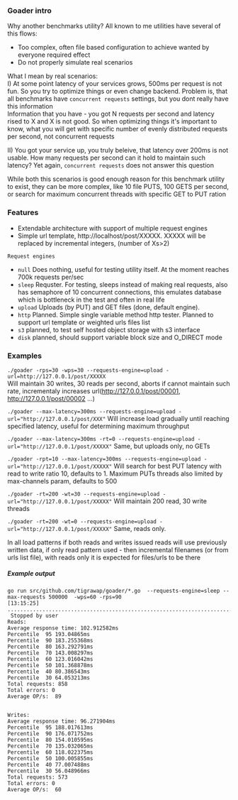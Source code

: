 ### Goader intro

Why another benchmarks utility?
All known to me utilities have several of this flows:

- Too complex, often file based configuration to achieve wanted by everyone required effect
- Do not properly simulate real scenarios

What I mean by real scenarios:  
I)  At some point latency of your services grows, 500ms per request is not fun. 
So you try to optimize things or even change backend. 
Problem is, that all benchmarks have `concurrent requests` settings, but you dont really have this information  
Information that you have - you got N requests per second and latency rised to X and X is not good.
So when optimizing things it's important to know, what you will get with specific number of evenly distributed requests per second, not concurrent requests

II) You got your service up, you truly beleive, that latency over 200ms is not usable. How many requests per second can it hold to maintain such latency? Yet again, `concurrent requests` does not answer this question

While both this scenarios is good enough reason for this benchmark utility to exist, they can be more complex, like 10 file PUTS, 100 GETS per second, or search for maximum concurrent threads with specific GET to PUT ration

### Features
- Extendable architecture with support of multiple request engines
- Simple url template, http://localhost/post/XXXXX. XXXXX will be replaced by incremental integers, (number of Xs>2)

`Request engines`  
- `null` Does nothing, useful for testing utility itself. At the moment reaches 700k requests per/sec  
- `sleep` Requster. For testing, sleeps instead of making real requests, also has semaphore of 10 concurrent connections, this emulates database which is bottleneck in the test and often in real life 
- `upload` Uploads (by PUT) and GET files (done, default engine).  
- `http` Planned. Simple single variable method http tester. Planned to support url template or weighted urls files list   
- `s3` planned, to test self hosted object storage with s3 interface  
- `disk` planned, should support variable block size and O_DIRECT mode
   
### Examples  
`./goader -rps=30 -wps=30 --requests-engine=upload -url=http://127.0.0.1/post/XXXXX`  
Will maintain 30 writes, 30 reads per second, aborts if cannot maintain such rate, incrementaly increases url(http://127.0.0.1/post/00001, http://127.0.0.1/post/00002 ...)

`./goader --max-latency=300ms --requests-engine=upload -url="http://127.0.0.1/post/XXX"`
Will increase load gradually until reaching specified latency, useful for determining maximum throughput

`./goader --max-latency=300ms -rt=0 --requests-engine=upload -url="http://127.0.0.1/post/XXXXX"`
Same, but uploads only, no GETs

`./goader -rpt=10 --max-latency=300ms --requests-engine=upload -url="http://127.0.0.1/post/XXXXX"`
Will search for best PUT latency with read to write ratio 10, defaults to 1.
Maximum PUTs threads also limited by max-channels param, defaults to 500

`./goader -rt=200 -wt=30 --requests-engine=upload -url="http://127.0.0.1/post/XXXXX"`
Will maintain 200 read, 30 write threads

`./goader -rt=200 -wt=0 --requests-engine=upload -url="http://127.0.0.1/post/XXXXX"`
Same, reads only.

In all load patterns if both reads and writes issued reads will use previously written data, if only read pattern used - then incremental filenames (or from urls list file), with reads only it is expected for files/urls to be there

##### Example output
```
go run src/github.com/tigrawap/goader/*.go  --requests-engine=sleep --max-requests 500000  -wps=60 -rps=90                               [13:15:25]
.....................................................................................................................................................................................................................................................................................................................................................................................................................................................................................................................................................................................................................................................................................................................................................................................................................................................................................................................................................................................................................................................................................................................................................................................................................................................................................................................................................................................................................................................................................................^C
 Stopped by user
Reads:
Average response time: 102.912582ms
Percentile  95 193.04865ms
Percentile  90 183.255368ms
Percentile  80 163.292791ms
Percentile  70 143.008297ms
Percentile  60 123.016042ms
Percentile  50 101.368878ms
Percentile  40 80.386543ms
Percentile  30 64.053213ms
Total requests: 858
Total errors: 0
Average OP/s:  89


Writes:
Average response time: 96.271904ms
Percentile  95 188.017613ms
Percentile  90 176.071752ms
Percentile  80 154.010595ms
Percentile  70 135.032065ms
Percentile  60 118.022375ms
Percentile  50 100.005855ms
Percentile  40 77.007488ms
Percentile  30 56.048966ms
Total requests: 573
Total errors: 0
Average OP/s:  60
```





